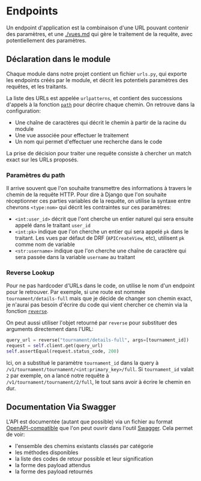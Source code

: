 # Endpoints

Un endpoint d'application est la combinaison d'une URL pouvant contenir des
paramètres, et une [./vues.md](vue) qui gère le traitement de la requête, avec
potentiellement des paramètres.

## Déclaration dans le module

Chaque module dans notre projet contient un fichier `urls.py`, qui exporte les
endpoints créés par le module, et décrit les potentiels paramètres des requêtes,
et les traitants.

La liste des URLs est appelée `urlpatterns`, et contient des successions
d'appels à la fonction [`path`](https://docs.djangoproject.com/en/4.2/ref/urls/)
pour décrire chaque chemin. On retrouve dans la configuration:
 - Une chaîne de caractères qui décrit le chemin à partir de la racine du module
 - Une vue associée pour effectuer le traitement
 - Un nom qui permet d'effectuer une recherche dans le code

La prise de décision pour traiter une requête consiste à chercher un match exact sur
les URLs proposés.

### Paramètres du path

Il arrive souvent que l'on souhaite transmettre des informations à travers le
chemin de la requête HTTP. Pour dire à Django que l'on souhaite réceptionner ces
parties variables de la requête, on utilise la syntaxe entre chevrons
`<type:nom>` qui décrit les contraintes sur ces paramètres:
 - `<int:user_id>` décrit que l'ont cherche un entier naturel qui sera ensuite
     appelé dans le traitant `user_id`
 - `<int:pk>` indique que l'on cherche un entier qui sera appelé `pk` dans le
     traitant. Les vues par défaut de DRF (`APICreateView`, etc), utilisent `pk`
     comme nom de variable
 - `<str:username>` indique que l'on cherche une chaîne de caractère qui sera
     passée dans la variable `username` au traitant

### Reverse Lookup

Pour ne pas hardcoder d'URLs dans le code, on utilise le nom d'un endpoint pour
le retrouver. Par exemple, si une route est nommée `tournament/details-full`
mais que je décide de changer son chemin exact, je n'aurai pas besoin d'écrire
du code qui vient chercher ce chemin via la fonction
[`reverse`](https://docs.djangoproject.com/en/4.2/ref/urlresolvers/#reverse).

On peut aussi utiliser l'objet retourné par `reverse` pour substituer des
arguments directement dans l'URL:
```python
query_url = reverse("tournament/details-full", args=[tournament_id])
request = self.client.get(query_url)
self.assertEqual(request.status_code, 200)
```

Ici, on a substitué le paramètre `tournament_id` dans la query à
`/v1/tournament/tournament/<int:primary_key>/full`. Si `tournament_id` valait
`2` par exemple, on a lancé notre requête à `/v1/tournament/tournament/2/full`,
le tout sans avoir à écrire le chemin en dur.

## Documentation Via Swagger

L'API est documentée (autant que possible) via un fichier au format
[OpenAPI-compatible](https://www.openapis.org/) que l'on peut ouvrir dans
l'outil [Swagger](https://editor.swagger.io/). Cela permet de voir:
 - l'ensemble des chemins existants classés par catégorie
 - les méthodes disponibles
 - la liste des codes de retour possible et leur signification
 - la forme des payload attendus
 - la forme des payload retournés

<!--
vim: set spell spelllang=fr tw=80:
-->
